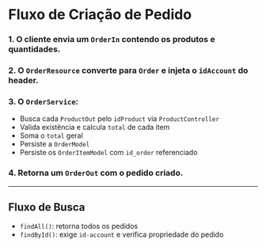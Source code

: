 # Fluxo de Criação de Pedido

### 1. O cliente envia um `OrderIn` contendo os produtos e quantidades.

### 2. O `OrderResource` converte para `Order` e injeta o `idAccount` do header.

### 3. O `OrderService`:

- Busca cada `ProductOut` pelo `idProduct` via `ProductController`
- Valida existência e calcula `total` de cada item
- Soma o `total` geral
- Persiste a `OrderModel`
- Persiste os `OrderItemModel` com `id_order` referenciado

### 4. Retorna um `OrderOut` com o pedido criado.

---

## Fluxo de Busca

- `findAll()`: retorna todos os pedidos
- `findById()`: exige `id-account` e verifica propriedade do pedido
